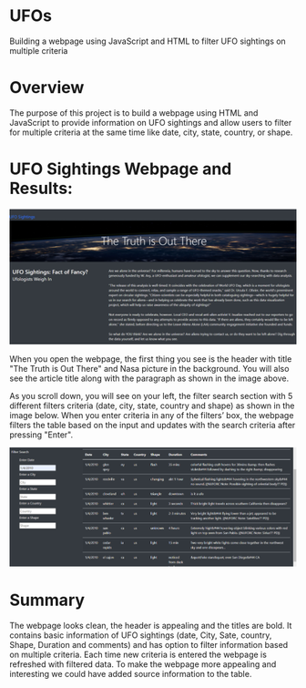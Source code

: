 # UFOs

Building a webpage using JavaScript and HTML to filter UFO sightings on multiple criteria 

# Overview

The purpose of this project is to build a webpage using HTML and JavaScript to provide information on UFO sightings and allow users to filter for multiple criteria at the same time like date, city, state, country, or shape. 

# UFO Sightings Webpage and Results:

![Header](https://github.com/assaci/UFOs/blob/main/static/images/Header.PNG?raw=true)

When you open the webpage, the first thing you see is the header with title "The Truth is Out There" and Nasa picture in the background. You will also see the article title along with the paragraph as shown in the image above. 

As you scroll down, you will see on your left, the filter search section with 5 different filters criteria (date, city, state, country and shape) as shown in the image below. 
When you enter criteria in any of the filters’ box, the webpage filters the table based on the input and updates with the search criteria after pressing "Enter". 

![filters](https://github.com/assaci/UFOs/blob/main/static/images/filters.PNG?raw=true)

# Summary

The webpage looks clean, the header is appealing and the titles are bold. It contains basic information of UFO sightings (date, City, Sate, country, Shape, Duration and comments) and has option to filter information based on multiple criteria. Each time  new criteria is entered the webpage is refreshed with filtered data. 
To make the webpage more appealing and interesting we could have added source information to the table.




